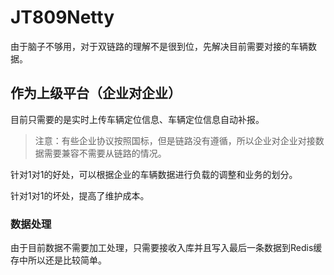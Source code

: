 # JT809Netty

由于脑子不够用，对于双链路的理解不是很到位，先解决目前需要对接的车辆数据。

## 作为上级平台（企业对企业）

目前只需要的是实时上传车辆定位信息、车辆定位信息自动补报。

> 注意：有些企业协议按照国标，但是链路没有遵循，所以企业对企业对接数据需要兼容不需要从链路的情况。

针对1对1的好处，可以根据企业的车辆数据进行负载的调整和业务的划分。

针对1对1的坏处，提高了维护成本。

### 数据处理

由于目前数据不需要加工处理，只需要接收入库并且写入最后一条数据到Redis缓存中所以还是比较简单。